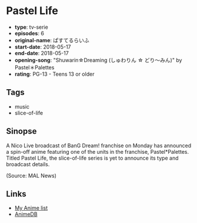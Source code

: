 # Pastel Life

-   **type**: tv-serie
-   **episodes**: 6
-   **original-name**: ぱすてるらいふ
-   **start-date**: 2018-05-17
-   **end-date**: 2018-05-17
-   **opening-song**: "Shuwarin☆Dreaming (しゅわりん ☆ どり〜みん)" by Pastel＊Palettes
-   **rating**: PG-13 - Teens 13 or older

## Tags

-   music
-   slice-of-life

## Sinopse

A Nico Live broadcast of BanG Dream! franchise on Monday has announced a spin-off anime featuring one of the units in the franchise, Pastel\*Palettes. Titled Pastel Life, the slice-of-life series is yet to announce its type and broadcast details.

(Source: MAL News)

## Links

-   [My Anime list](https://myanimelist.net/anime/37778/Pastel_Life)
-   [AnimeDB](http://anidb.info/perl-bin/animedb.pl?show=anime&aid=14049)
